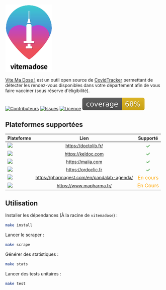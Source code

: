 <a href="https://covidtracker.fr/vitemadose"><img src="./.github/assets/logo.png" width="150" alt="Vite Ma Dose !" /></a>

[Vite Ma Dose !](https://covidtracker.fr/vitemadose) est un outil open source de [CovidTracker](https://covidtracker.fr) permettant de détecter les rendez-vous disponibles dans votre département afin de vous faire vacciner (sous réserve d'éligibilité).

[![Contributeurs][contributors-shield]][contributors-url]
[![Issues][issues-shield]][issues-url]
[![Licence][license-shield]][license-url]
![Coverage][coverage-shield]

## Plateformes supportées

| Plateforme        | Lien           | Supporté  |
| ------------- |:-------------:| :-----:|
| <img src="https://www.ch2p.bzh/wp-content/uploads/2020/02/Logo-doctolib-bleu-tr.png" width="100" /> | https://doctolib.fr/ | <font style="color: green; font-size: 16px;">✓</font> |
| <img src="https://www.keldoc.com/keldoc-logo.nolqip.e7abaad88d1642c9c1f2.png" width="100" /> | https://keldoc.com | <font style="color: green; font-size: 16px;">✓</font> |
| <img src="https://www.rmingenierie.net/wp-content/uploads/2019/12/logo-Maiia-vert.png" width="100" /> | https://maiia.com | <font style="color: green; font-size: 16px;">✓</font> |
| <img src="https://www.ordoclic.fr/wp-content/uploads/2019/03/Logo.png" width="100" /> | https://ordoclic.fr | <font style="color: green; font-size: 16px;">✓</font> |
| <img src="https://pharmagest.com/wp-content/uploads/PandaPatient2.jpg" width="100" /> | https://pharmagest.com/en/pandalab-agenda/ | <font style="color: orange; font-size: 16px;">En cours</font> |
| <img src="https://www.mapharma.fr/media/logo/stores/2/logo_mapharma.png" width="100" /> | https://www.mapharma.fr/ | <font style="color: orange; font-size: 16px;">En Cours</font> |

## Utilisation

Installer les dépendances (À la racine de `vitemadose`) :

```bash
make install
```

Lancer le scraper :

```bash
make scrape
```

Générer des statistiques :

```bash
make stats
```

Lancer des tests unitaires :

```bash
make test
```

<!-- shield cards !-->
[contributors-shield]: https://img.shields.io/github/contributors/CovidTrackerFr/vitemadose.svg?style=for-the-badge
[contributors-url]: https://github.com/CovidTrackerFr/vitemadose/graphs/contributors
[forks-shield]: https://img.shields.io/github/forks/CovidTrackerFr/vitemadose.svg?style=for-the-badge
[forks-url]: https://github.com/CovidTrackerFr/vitemadose/network/members
[issues-shield]: https://img.shields.io/github/issues/CovidTrackerFr/vitemadose.svg?style=for-the-badge
[issues-url]: https://github.com/CovidTrackerFr/vitemadose/issues
[license-shield]: https://img.shields.io/github/license/CovidTrackerFr/vitemadose.svg?style=for-the-badge
[license-url]: https://github.com/CovidTrackerFr/vitemadose/blob/master/LICENSE
[coverage-shield]: https://raw.githubusercontent.com/CovidTrackerFr/vitemadose/data-auto/.github/coverage.svg
